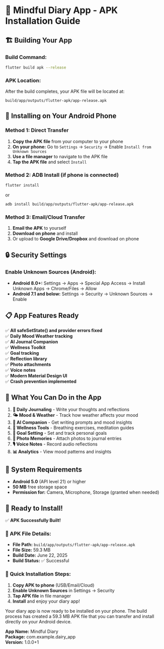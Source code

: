 # 📱 Mindful Diary App - APK Installation Guide

## 🏗️ Building Your App

### **Build Command:**
```bash
flutter build apk --release
```

### **APK Location:**
After the build completes, your APK file will be located at:
```
build/app/outputs/flutter-apk/app-release.apk
```

## 📲 Installing on Your Android Phone

### **Method 1: Direct Transfer**
1. **Copy the APK file** from your computer to your phone
2. **On your phone:** Go to `Settings` → `Security` → Enable `Install from Unknown Sources`
3. **Use a file manager** to navigate to the APK file
4. **Tap the APK file** and select `Install`

### **Method 2: ADB Install (if phone is connected)**
```bash
flutter install
```
or
```bash
adb install build/app/outputs/flutter-apk/app-release.apk
```

### **Method 3: Email/Cloud Transfer**
1. **Email the APK** to yourself
2. **Download on phone** and install
3. Or upload to **Google Drive/Dropbox** and download on phone

## 🔒 Security Settings

### **Enable Unknown Sources (Android):**
- **Android 8.0+:** Settings → Apps → Special App Access → Install Unknown Apps → Chrome/Files → Allow
- **Android 7.1 and below:** Settings → Security → Unknown Sources → Enable

## 📋 App Features Ready

✅ **All safeSetState() and provider errors fixed**  
✅ **Daily Mood Weather tracking**  
✅ **AI Journal Companion**  
✅ **Wellness Toolkit**  
✅ **Goal tracking**  
✅ **Reflection library**  
✅ **Photo attachments**  
✅ **Voice notes**  
✅ **Modern Material Design UI**  
✅ **Crash prevention implemented**

## 🎯 What You Can Do in the App

1. **📝 Daily Journaling** - Write your thoughts and reflections
2. **🌤️ Mood & Weather** - Track how weather affects your mood
3. **🤖 AI Companion** - Get writing prompts and mood insights
4. **🧘 Wellness Tools** - Breathing exercises, meditation guides
5. **🎯 Goal Setting** - Set and track personal goals
6. **📸 Photo Memories** - Attach photos to journal entries
7. **🎙️ Voice Notes** - Record audio reflections
8. **📊 Analytics** - View mood patterns and insights

## 📱 System Requirements

- **Android 5.0** (API level 21) or higher
- **50 MB** free storage space
- **Permission for:** Camera, Microphone, Storage (granted when needed)

## 🚀 Ready to Install!

✅ **APK Successfully Built!**

### **📁 APK File Details:**
- **File Path:** `build/app/outputs/flutter-apk/app-release.apk`
- **File Size:** 59.3 MB
- **Build Date:** June 22, 2025
- **Build Status:** ✅ Successful

### **📲 Quick Installation Steps:**
1. **Copy APK to phone** (USB/Email/Cloud)
2. **Enable Unknown Sources** in Settings → Security
3. **Tap APK file** in file manager
4. **Install** and enjoy your diary app!

Your diary app is now ready to be installed on your phone. The build process has created a 59.3 MB APK file that you can transfer and install directly on your Android device.

**App Name:** Mindful Diary  
**Package:** com.example.dairy_app  
**Version:** 1.0.0+1
